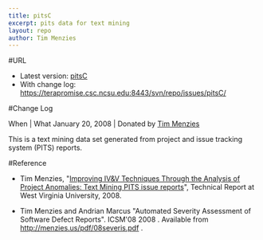 ```yaml
---
title: pitsC
excerpt: pits data for text mining
layout: repo
author: Tim Menzies
---
```



#URL

  * Latest version: [pitsC](https://terapromise.csc.ncsu.edu:8443/svn/repo/issues/pitsC/pitsC.csv)
  * With change log: https://terapromise.csc.ncsu.edu:8443/svn/repo/issues/pitsC/

#Change Log

When | What
   January 20, 2008 | Donated by [Tim Menzies](TimMenzies)

This is a text mining data set generated from project and issue tracking system (PITS) reports.

#Reference

  * Tim Menzies, "[Improving IV&V Techniques Through the Analysis of Project Anomalies: Text Mining PITS issue reports](http://menzies.us/pdf/07anomalies-pits.pdf)", Technical Report at West Virginia University, 2008.

  * Tim Menzies and Andrian Marcus "Automated Severity Assessment of Software Defect Reports". ICSM'08  2008 . Available from http://menzies.us/pdf/08severis.pdf .